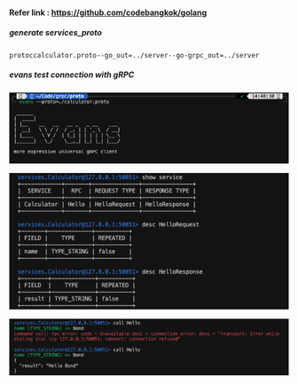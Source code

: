 #### Refer link : https://github.com/codebangkok/golang

##### generate services_proto

    protoccalculator.proto--go_out=../server--go-grpc_out=../server

##### **evans test connection with gRPC**

![1715587088471](image/readme/1715587088471.png)

![1715587115351](image/readme/1715587115351.png)

![1715587134214](image/readme/1715587134214.png)
